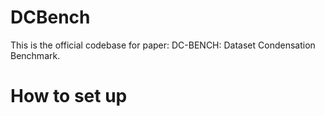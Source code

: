 # DCBench

This is the official codebase for paper: DC-BENCH: Dataset Condensation Benchmark.

# How to set up


